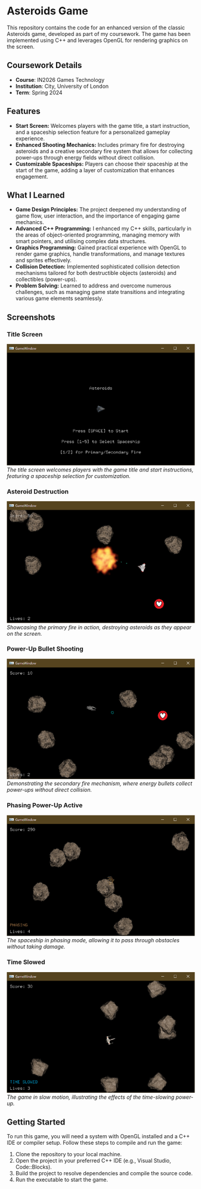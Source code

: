 # Asteroids Game

This repository contains the code for an enhanced version of the classic Asteroids game, developed as part of my coursework. The game has been implemented using C++ and leverages OpenGL for rendering graphics on the screen.

## Coursework Details
- **Course**: IN2026 Games Technology
- **Institution**: City, University of London
- **Term**: Spring 2024

## Features
- **Start Screen:** Welcomes players with the game title, a start instruction, and a spaceship selection feature for a personalized gameplay experience.
- **Enhanced Shooting Mechanics:** Includes primary fire for destroying asteroids and a creative secondary fire system that allows for collecting power-ups through energy fields without direct collision.
- **Customizable Spaceships:** Players can choose their spaceship at the start of the game, adding a layer of customization that enhances engagement.

## What I Learned
- **Game Design Principles:** The project deepened my understanding of game flow, user interaction, and the importance of engaging game mechanics.
- **Advanced C++ Programming:** I enhanced my C++ skills, particularly in the areas of object-oriented programming, managing memory with smart pointers, and utilising complex data structures.
- **Graphics Programming:** Gained practical experience with OpenGL to render game graphics, handle transformations, and manage textures and sprites effectively.
- **Collision Detection:** Implemented sophisticated collision detection mechanisms tailored for both destructible objects (asteroids) and collectibles (power-ups).
- **Problem Solving:** Learned to address and overcome numerous challenges, such as managing game state transitions and integrating various game elements seamlessly.

## Screenshots
### Title Screen
![title-screen](readme-images/title-screen.PNG)
*The title screen welcomes players with the game title and start instructions, featuring a spaceship selection for customization.*

### Asteroid Destruction
![shooting](readme-images/shooting.PNG)
*Showcasing the primary fire in action, destroying asteroids as they appear on the screen.*

### Power-Up Bullet Shooting
![shooting-2](readme-images/shooting-2.PNG)
*Demonstrating the secondary fire mechanism, where energy bullets collect power-ups without direct collision.*

### Phasing Power-Up Active
![phasing](readme-images/phasing.PNG)
*The spaceship in phasing mode, allowing it to pass through obstacles without taking damage.*

### Time Slowed
![time-slowed](readme-images/time-slowed.PNG)
*The game in slow motion, illustrating the effects of the time-slowing power-up.*

## Getting Started
To run this game, you will need a system with OpenGL installed and a C++ IDE or compiler setup. Follow these steps to compile and run the game:

1. Clone the repository to your local machine.
2. Open the project in your preferred C++ IDE (e.g., Visual Studio, Code::Blocks).
3. Build the project to resolve dependencies and compile the source code.
4. Run the executable to start the game.
